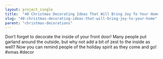 ```yaml
---
layout: project_single
title:  "40 Christmas Decorating Ideas That Will Bring Joy To Your Home"
slug: "40-christmas-decorating-ideas-that-will-bring-joy-to-your-home"
parent: "christmas-decorations"
---
```

Don’t forget to decorate the inside of your front door! Many people put garland around the outside, but why not add a bit of zest to the inside as well? Now you can remind people of the holiday spirit as they come and go! #xmas #decor